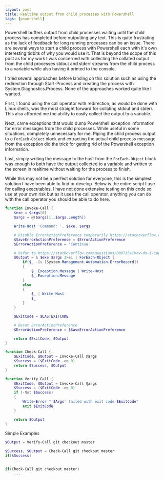 ```yaml
---
layout: post
title: Realtime output from child processes with Powershell
tags: [powershell]
---
```

Powershell buffers output from child processes waiting until the child process has completed before outputting any text. This is quite frustrating as the lack of feedback for long running processes can be an issue. There are several ways to start a child process with Powershell each with it's own interesting tidbits of why you would use it. That is beyond the scope of this post as for my work I was concerned with collecting the collated output from the child processes stdout and stderr streams from the child process to a variable while also having it printed to the console.

I tried several approaches before landing on this solution such as using the redirection through Start-Process and creating the process with System.Diagnostics.Process. None of the approaches worked quite like I wanted.

First, I found using the call operator with redirection, as would be done with Linux shells, was the most straight forward for collating stdout and stderr. This also afforded me the ability to easily collect the output to a variable.

Next, came exceptions that would dump Powershell exception information for error messages from the child processes. While useful in some situations, completely unnecessary for me. Piping the child process output to a `ForEach-Object` block and extracting the actual child process message from the exception did the trick for getting rid of the Powershell exception information.

Last, simply writing the message to the host from the `ForEach-Object` block was enough to both have the output collected to a variable and written to the screen in realtime without waiting for the process to finish.

While this may not be a perfect solution for everyone, this is the simplest solution I have been able to find or develop. Below is the entire script I use for calling executables. I have not done extensive testing on this code so use at your own risk but as it uses the call operator, anything you can do with the call operator you should be able to do here.

```powershell
function Invoke-Call {
    $exe = $args[0]
    $args = @($args[1..$args.Length])

    Write-Host 'Command: ', $exe, $args

    # Disable ErrorActionPreference temporarily https://stackoverflow.com/questions/10666101/lastexitcode-0-but-false-in-powershell-redirecting-stderr-to-stdout-gives
    $SaveErrorActionPreference = $ErrorActionPreference
    $ErrorActionPreference = 'Continue'

    # Refer to https://stackoverflow.com/questions/8097354/how-do-i-capture-the-output-into-a-variable-from-an-external-process-in-powershe
    $Output = & $exe $args 2>&1 | ForEach-Object {
        if($_ -Is [System.Management.Automation.ErrorRecord])
        {
            $_.Exception.Message | Write-Host
            $_.Exception.Message
        }
        else
        {
            $_ | Write-Host
            $_
        }
    }

    $ExitCode = $LASTEXITCODE

    # Reset ErrorActionPreference
    $ErrorActionPreference = $SaveErrorActionPreference

    return $ExitCode, $Output
}

function Check-Call {
    $ExitCode, $Output = Invoke-Call @args
    $Success = ($ExitCode -eq 0)
    return $Success, $Output
}

function Verify-Call {
    $ExitCode, $Output = Invoke-Call @args
    $Success = ($ExitCode -eq 0)
    if (-Not $Success)
    {
        Write-Error "'$Args' failed with exit code $ExitCode"
        exit $ExitCode
    }

    return $Output
}
```

Simple Examples

```powershell
$Output = Verify-Call git checkout master
```

```powershell
$Success, $Output = Check-Call git checkout master
if($Success)
    ...
```

```powershell
if(Check-Call git checkout master)
    ...
```

